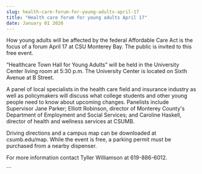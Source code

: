 ```yaml
---
slug: health-care-forum-for-young-adults-april-17
title: "Health care forum for young adults April 17"
date: January 01 2020
---
```


 
<p>
  How young adults will be affected by the federal Affordable Care Act is the
  focus of a forum April 17 at CSU Monterey Bay. The public is invited to this
  free event.
</p>
<p>
  “Healthcare Town Hall for Young Adults” will be held in the University Center
  living room at 5:30 p.m. The University Center is located on Sixth Avenue at B
  Street.
</p>
<p>
  A panel of local specialists in the health care field and insurance industry
  as well as policymakers will discuss what college students and other young
  people need to know about upcoming changes. Panelists include Supervisor Jane
  Parker; Elliott Robinson, director of Monterey County's Department of
  Employment and Social Services; and Caroline Haskell, director of health and
  wellness services at CSUMB.
</p>
<p>
  Driving directions and a campus map can be downloaded at csumb.edu/map. While
  the event is free, a parking permit must be purchased from a nearby dispenser.
</p>
<p>For more information contact Tyller Williamson at 619-886-6012.</p>
<p></p>
```
